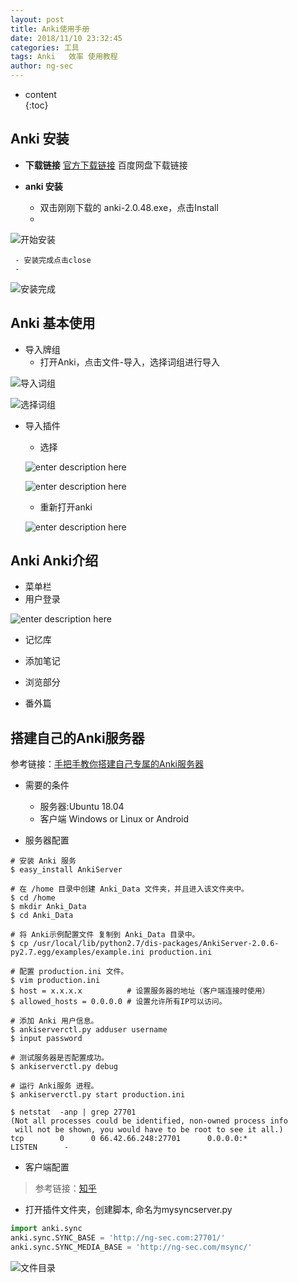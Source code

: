 ```yaml
---
layout: post  
title: Anki使用手册
date: 2018/11/10 23:32:45
categories: 工具 
tags: Anki   效率 使用教程
author: ng-sec  
---
```


* content  
{:toc}

## Anki 安装

 - **下载链接**
	 [官方下载链接](https://apps.ankiweb.net/#download)
	百度网盘下载链接

- **anki 安装**

	- 双击刚刚下载的 anki-2.0.48.exe，点击Install
	- 
![开始安装](http://800wifi.com/ng-sec/1541866868535.png)

	 - 安装完成点击close  
	 - 
  ![安装完成](http://800wifi.com/ng-sec/1541909077456.png)

## Anki 基本使用
- 导入牌组
	- 打开Anki，点击文件-导入，选择词组进行导入
	
![导入词组](http://800wifi.com/ng-sec/1541909502288.png) 

![选择词组](http://800wifi.com/ng-sec/1541909693706.png)

- 导入插件
	- 选择
	
	![enter description here](http://800wifi.com/ng-sec/1541911628468.png)
		
	![enter description here](http://800wifi.com/ng-sec/1541911676216.png)
	- 重新打开anki
	
	![enter description here](http://800wifi.com/ng-sec/1541911764262.png)
## Anki Anki介绍
 
- 菜单栏
 - 用户登录
 
 ![enter description here](http://800wifi.com/ng-sec/1541914151719.png)
- 记忆库

- 添加笔记

- 浏览部分

- 番外篇

## 搭建自己的Anki服务器
参考链接：[手把手教你搭建自己专属的Anki服务器](https://www.jianshu.com/p/c50e3feec878)
- 需要的条件
	- 服务器:Ubuntu 18.04
	- 客户端 Windows or Linux or Android

- 服务器配置

``` shell
# 安装 Anki 服务
$ easy_install AnkiServer 

# 在 /home 目录中创建 Anki_Data 文件夹，并且进入该文件夹中。
$ cd /home
$ mkdir Anki_Data
$ cd Anki_Data

# 将 Anki示例配置文件 复制到 Anki_Data 目录中。
$ cp /usr/local/lib/python2.7/dis-packages/AnkiServer-2.0.6-py2.7.egg/examples/example.ini production.ini

# 配置 production.ini 文件。
$ vim production.ini
$ host = x.x.x.x          # 设置服务器的地址（客户端连接时使用）
$ allowed_hosts = 0.0.0.0 # 设置允许所有IP可以访问。

# 添加 Anki 用户信息。
$ ankiserverctl.py adduser username     
$ input password

# 测试服务器是否配置成功。
$ ankiserverctl.py debug 

# 运行 Anki服务 进程。
$ ankiserverctl.py start production.ini

$ netstat  -anp | grep 27701
(Not all processes could be identified, non-owned process info
 will not be shown, you would have to be root to see it all.)
tcp        0      0 66.42.66.248:27701      0.0.0.0:*               LISTEN      -  
```

- 客户端配置
>参考链接：[知乎](https://zhuanlan.zhihu.com/p/25042942)

- 打开插件文件夹，创建脚本, 命名为mysyncserver.py

``` python
import anki.sync
anki.sync.SYNC_BASE = 'http://ng-sec.com:27701/'
anki.sync.SYNC_MEDIA_BASE = 'http://ng-sec.com/msync/'

```
![文件目录](http://800wifi.com/ng-sec/1541928675624.png)
